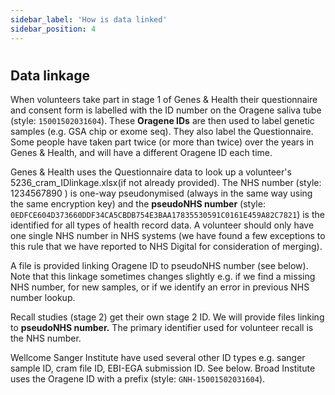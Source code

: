 ```yaml
---
sidebar_label: 'How is data linked'
sidebar_position: 4
---
```


# 

## Data linkage
When volunteers take part in stage 1 of Genes & Health their questionnaire and consent form is labelled with the ID number on the Oragene saliva tube (style: `15001502031604`). These **Oragene IDs** are then used to label genetic samples (e.g. GSA chip or exome seq). They also label the Questionnaire. Some people have taken part twice (or more than twice) over the years in Genes & Health, and will have a different Oragene ID each time.

Genes & Health uses the Questionnaire data to look up a volunteer's 5236_cram_IDlinkage.xlsx(if not already provided). The NHS number (style: 1234567890 ) is one-way pseudonymised (always in the same way using the same encryption key) and the **pseudoNHS number** (style: `0EDFCE604D373660DDF34CA5CBDB754E3BAA17835530591C0161E459A82C7821`) is the identified for all types of health record data. A volunteer should only have one single NHS number in NHS systems (we have found a few exceptions to this rule that we have reported to NHS Digital for consideration of merging).

A file is provided linking Oragene ID to pseudoNHS number (see below). Note that this linkage sometimes changes slightly e.g. if we find a missing NHS number, for new samples, or if we identify an error in previous NHS number lookup.

Recall studies (stage 2) get their own stage 2 ID. We will provide files linking to **pseudoNHS number.** The primary identifier used for volunteer recall is the NHS number.

Wellcome Sanger Institute have used several other ID types e.g. sanger sample ID, cram file ID, EBI-EGA submission ID. See below. Broad Institute uses the Oragene ID with a prefix (style: `GNH-15001502031604`).

